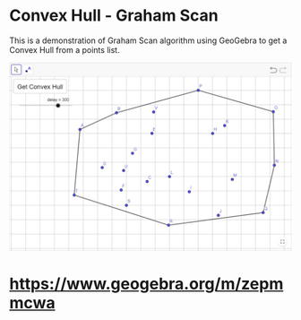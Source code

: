 # Convex Hull - Graham Scan

This is a demonstration of Graham Scan algorithm using GeoGebra to get a Convex Hull from a points list.

![](preview.png)

# https://www.geogebra.org/m/zepmmcwa